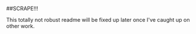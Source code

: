 ##SCRAPE!!!

This totally not robust readme will be fixed up later once I've caught up on other work.